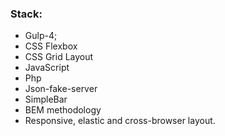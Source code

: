 ### Stack:
* Gulp-4;
* CSS Flexbox
* CSS Grid Layout
* JavaScript
* Php
* Json-fake-server
* SimpleBar
* BEM methodology
* Responsive, elastic and cross-browser layout.
